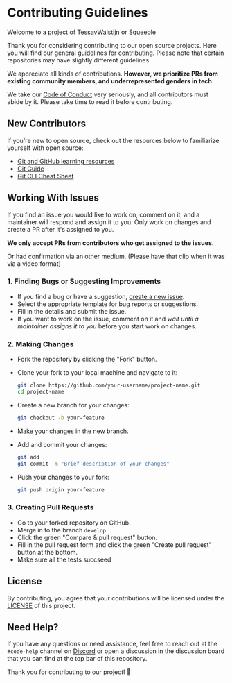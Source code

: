 # Contributing Guidelines

Welcome to a project of [TessavWalstijn](https://tessavwalstijn.com) or [Squeeble](https://squeeble.dev) 

Thank you for considering contributing to our open source projects. Here you will find our general guidelines for contributing. Please note that certain repositories may have slightly different guidelines.

We appreciate all kinds of contributions. **However, we prioritize PRs from existing community members, and underrepresented genders in tech**.

We take our [Code of Conduct](./CODE_OF_CONDUCT.md) very seriously, and all contributors must abide by it. Please take time to read it before contributing.

## New Contributors

If you're new to open source, check out the resources below to familiarize yourself with open source:

- [Git and GitHub learning resources](https://docs.github.com/en/get-started/quickstart/git-and-github-learning-resources)
- [Git Guide](https://github.com/git-guides)
- [Git CLI Cheat Sheet](https://github.com/TessavWalstijn/git.cheat-sheet)

## Working With Issues

If you find an issue you would like to work on, comment on it, and a maintainer will respond and assign it to you. Only work on changes and create a PR after it's assigned to you.

**We only accept PRs from contributors who get assigned to the issues**.

Or had confirmation via an other medium. (Please have that clip when it was via a video format)

### 1. Finding Bugs or Suggesting Improvements

- If you find a bug or have a suggestion, [create a new issue](../../issues/new/choose).
- Select the appropriate template for bug reports or suggestions.
- Fill in the details and submit the issue.
- If you want to work on the issue, comment on it and _wait until a maintainer assigns it to you_ before you start work on changes.

### 2. Making Changes

- Fork the repository by clicking the "Fork" button.
- Clone your fork to your local machine and navigate to it:

  ```bash
  git clone https://github.com/your-username/project-name.git
  cd project-name
  ```

- Create a new branch for your changes:

  ```bash
  git checkout -b your-feature
  ```

- Make your changes in the new branch.
- Add and commit your changes:

  ```bash
  git add .
  git commit -m "Brief description of your changes"
  ```

- Push your changes to your fork:

  ```bash
  git push origin your-feature
  ```

### 3. Creating Pull Requests

- Go to your forked repository on GitHub.
- Merge in to the branch `develop`
- Click the green "Compare & pull request" button.
- Fill in the pull request form and click the green "Create pull request" button at the bottom.
- Make sure all the tests succseed 

## License

By contributing, you agree that your contributions will be licensed under the [LICENSE](LICENSE.md) of this project.

## Need Help?

If you have any questions or need assistance, feel free to reach out at the `#code-help` channel on [Discord](https://discord.gg/MkDbn4v) or open a discussion in the discussion board that you can find at the top bar of this repository.

Thank you for contributing to our project! 🚀
